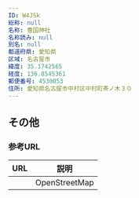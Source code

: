 ```yaml
---
ID: W4JSk
総称: null
名称: 豊国神社
名称読み: null
別名: null
都道府県: 愛知県
区域: 名古屋市
緯度: 35.1742565
経度: 136.8545361
郵便番号: 4530053
住所: 愛知県名古屋市中村区中村町茶ノ木３０
---
```


## その他

### 参考URL

| URL | 説明          |
| --- | ------------- |
|     | OpenStreetMap |
